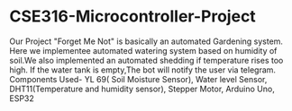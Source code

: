# CSE316-Microcontroller-Project
Our Project "Forget Me Not" is basically an automated Gardening system. Here we implementee automated watering system based on humidity of soil.We also implemented an automated shedding if temperature rises too high.
If the water tank is empty,The bot will notify the user via telegram.
Components Used-
YL 69( Soil Moisture Sensor),
Water level Sensor,
DHT11(Temperature and humidity sensor),
Stepper Motor,
Arduino Uno,
ESP32
